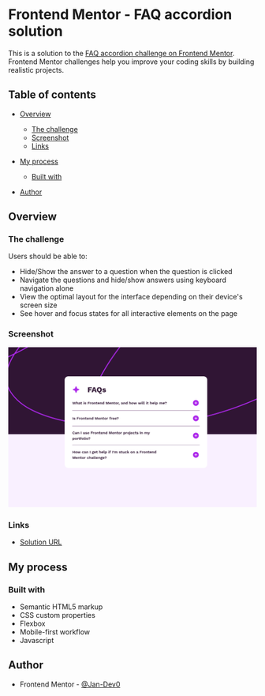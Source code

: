 # Frontend Mentor - FAQ accordion solution

This is a solution to the [FAQ accordion challenge on Frontend Mentor](https://www.frontendmentor.io/challenges/faq-accordion-wyfFdeBwBz). Frontend Mentor challenges help you improve your coding skills by building realistic projects.

## Table of contents

- [Overview](#overview)
  - [The challenge](#the-challenge)
  - [Screenshot](#screenshot)
  - [Links](#links)
- [My process](#my-process)

  - [Built with](#built-with)

- [Author](#author)

## Overview

### The challenge

Users should be able to:

- Hide/Show the answer to a question when the question is clicked
- Navigate the questions and hide/show answers using keyboard navigation alone
- View the optimal layout for the interface depending on their device's screen size
- See hover and focus states for all interactive elements on the page

### Screenshot

![](./screenshot.jpg)

### Links

- [Solution URL](https://jan-dev0.github.io/10-faq-accordion)

## My process

### Built with

- Semantic HTML5 markup
- CSS custom properties
- Flexbox
- Mobile-first workflow
- Javascript

## Author

- Frontend Mentor - [@Jan-Dev0](https://www.frontendmentor.io/profile/Jan-Dev0)
